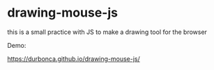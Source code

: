 # drawing-mouse-js
this is a small practice with JS to make a drawing tool for the browser

Demo: 

https://durbonca.github.io/drawing-mouse-js/
